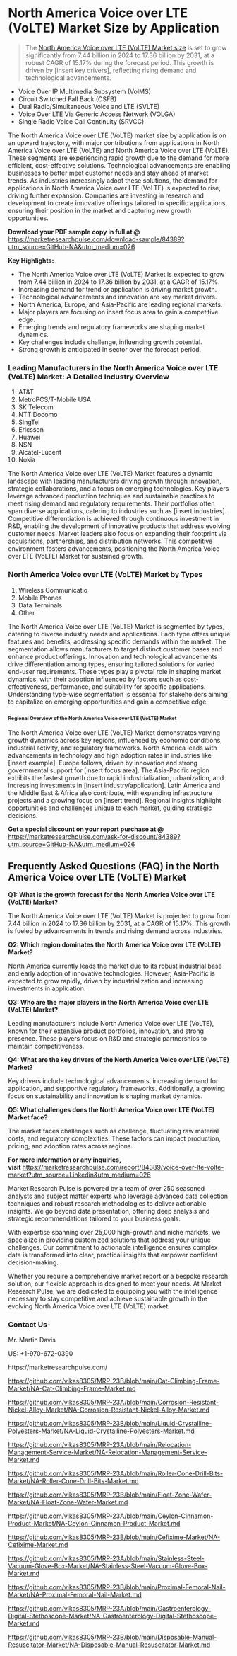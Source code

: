 
<h1>North America Voice over LTE (VoLTE) Market&nbsp;Size by Application</h1><blockquote><p>The <a href="https://marketresearchpulse.com/download-sample/84389?utm_source=GitHub-NA&amp;utm_medium=026">North America Voice over LTE (VoLTE) Market size</a> is set to grow significantly from 7.44 billion in 2024 to 17.36 billion by 2031, at a robust CAGR of 15.17% during the forecast period. This growth is driven by [insert key drivers], reflecting rising demand and technological advancements.</p></blockquote><ul><li>Voice Over IP Multimedia Subsystem (VoIMS)<li> Circuit Switched Fall Back (CSFB)<li> Dual Radio/Simultaneous Voice and LTE (SVLTE)<li> Voice Over LTE Via Generic Access Network (VOLGA)<li> Single Radio Voice Call Continuity (SRVCC)</li></ul><p>The North America Voice over LTE (VoLTE) market size by application is on an upward trajectory, with major contributions from applications in North America Voice over LTE (VoLTE) and North America Voice over LTE (VoLTE). These segments are experiencing rapid growth due to the demand for more efficient, cost-effective solutions. Technological advancements are enabling businesses to better meet customer needs and stay ahead of market trends. As industries increasingly adopt these solutions, the demand for applications in North America Voice over LTE (VoLTE) is expected to rise, driving further expansion. Companies are investing in research and development to create innovative offerings tailored to specific applications, ensuring their position in the market and capturing new growth opportunities.</p><p><strong>Download your PDF sample copy in full at @ </strong><a href="https://marketresearchpulse.com/download-sample/84389?utm_source=GitHub-NA&amp;utm_medium=026">https://marketresearchpulse.com/download-sample/84389?utm_source=GitHub-NA&amp;utm_medium=026</a></p><p><strong>Key Highlights: </strong></p><ul><li>The North America Voice over LTE (VoLTE) Market is expected to grow from 7.44 billion in 2024 to 17.36 billion by 2031, at a CAGR of 15.17%.</li><li>Increasing demand for trend or application is driving market growth.</li><li>Technological advancements and innovation are key market drivers.</li><li>North America, Europe, and Asia-Pacific are leading regional markets.</li><li>Major players are focusing on insert focus area to gain a competitive edge.</li><li>Emerging trends and regulatory frameworks are shaping market dynamics.</li><li>Key challenges include challenge, influencing growth potential.</li><li>Strong growth is anticipated in sector over the forecast period.</li></ul><h3>Leading Manufacturers in the North America Voice over LTE (VoLTE) Market: A Detailed Industry Overview</h3><ol><li>AT&T</li><li>MetroPCS/T-Mobile USA</li><li>SK Telecom</li><li>NTT Docomo</li><li>SingTel</li><li>Ericsson</li><li>Huawei</li><li>NSN</li><li>Alcatel-Lucent</li><li>Nokia</li></ol><div class="flex max-w-full flex-col flex-grow"><div class="min-h-8 text-message flex w-full flex-col items-end gap-2 whitespace-normal break-words [.text-message+&amp;]:mt-5" dir="auto" data-message-author-role="assistant" data-message-id="fd8432e4-4910-450d-b182-61b7bfb0a01f" data-message-model-slug="gpt-4o"><div class="flex w-full flex-col gap-1 empty:hidden first:pt-[3px]"><div class="markdown prose w-full break-words dark:prose-invert light"><p>The North America Voice over LTE (VoLTE) Market features a dynamic landscape with leading manufacturers driving growth through innovation, strategic collaborations, and a focus on emerging technologies. Key players leverage advanced production techniques and sustainable practices to meet rising demand and regulatory requirements. Their portfolios often span diverse applications, catering to industries such as [insert industries]. Competitive differentiation is achieved through continuous investment in R&amp;D, enabling the development of innovative products that address evolving customer needs. Market leaders also focus on expanding their footprint via acquisitions, partnerships, and distribution networks. This competitive environment fosters advancements, positioning the North America Voice over LTE (VoLTE) Market for sustained growth.</p></div></div></div></div><h3>North America Voice over LTE (VoLTE) Market by Types</h3><ol><li>Wireless Communicatio<li> Mobile Phones<li> Data Terminals<li> Other</li></ol><div class="flex max-w-full flex-col flex-grow"><div class="min-h-8 text-message flex w-full flex-col items-end gap-2 whitespace-normal break-words [.text-message+&amp;]:mt-5" dir="auto" data-message-author-role="assistant" data-message-id="084470be-0bb7-4664-bddf-5156b4f41249" data-message-model-slug="gpt-4o-mini"><div class="flex w-full flex-col gap-1 empty:hidden first:pt-[3px]"><div class="markdown prose w-full break-words dark:prose-invert light"><p>The North America Voice over LTE (VoLTE) Market is segmented by types, catering to diverse industry needs and applications. Each type offers unique features and benefits, addressing specific demands within the market. The segmentation allows manufacturers to target distinct customer bases and enhance product offerings. Innovation and technological advancements drive differentiation among types, ensuring tailored solutions for varied end-user requirements. These types play a pivotal role in shaping market dynamics, with their adoption influenced by factors such as cost-effectiveness, performance, and suitability for specific applications. Understanding type-wise segmentation is essential for stakeholders aiming to capitalize on emerging opportunities and gain a competitive edge.</p></div></div></div></div><h3><span style="font-size: 11px;">Regional Overview of the North America Voice over LTE (VoLTE) Market</span></h3><div class="flex max-w-full flex-col flex-grow"><div class="min-h-8 text-message flex w-full flex-col items-end gap-2 whitespace-normal break-words [.text-message+&amp;]:mt-5" dir="auto" data-message-author-role="assistant" data-message-id="e9038762-ce64-4e30-91c9-9bd413514231" data-message-model-slug="gpt-4o-mini"><div class="flex w-full flex-col gap-1 empty:hidden first:pt-[3px]"><div class="markdown prose w-full break-words dark:prose-invert light"><p>The North America Voice over LTE (VoLTE) Market demonstrates varying growth dynamics across key regions, influenced by economic conditions, industrial activity, and regulatory frameworks. North America leads with advancements in technology and high adoption rates in industries like [insert example]. Europe follows, driven by innovation and strong governmental support for [insert focus area]. The Asia-Pacific region exhibits the fastest growth due to rapid industrialization, urbanization, and increasing investments in [insert industry/application]. Latin America and the Middle East &amp; Africa also contribute, with expanding infrastructure projects and a growing focus on [insert trend]. Regional insights highlight opportunities and challenges unique to each market, guiding strategic decisions.</p></div></div></div></div><p><strong>Get a special discount on your report purchase at @ </strong><a href="https://marketresearchpulse.com/ask-for-discount/84389?utm_source=GitHub-NA&amp;utm_medium=026">https://marketresearchpulse.com/ask-for-discount/84389?utm_source=GitHub-NA&amp;utm_medium=026</a></p><h2>Frequently Asked Questions (FAQ) in the North America Voice over LTE (VoLTE) Market</h2><p><strong>Q1: What is the growth forecast for the North America Voice over LTE (VoLTE) Market?</strong></p><p>The North America Voice over LTE (VoLTE) Market is projected to grow from 7.44 billion in 2024 to 17.36 billion by 2031, at a CAGR of 15.17%. This growth is fueled by advancements in trends and rising demand across industries.</p><p><strong>Q2: Which region dominates the North America Voice over LTE (VoLTE) Market?</strong></p><p>North America currently leads the market due to its robust industrial base and early adoption of innovative technologies. However, Asia-Pacific is expected to grow rapidly, driven by industrialization and increasing investments in application.</p><p><strong>Q3: Who are the major players in the North America Voice over LTE (VoLTE) Market?</strong></p><p>Leading manufacturers include North America Voice over LTE (VoLTE), known for their extensive product portfolios, innovation, and strong presence. These players focus on R&amp;D and strategic partnerships to maintain competitiveness.</p><p><strong>Q4: What are the key drivers of the North America Voice over LTE (VoLTE) Market?</strong></p><p>Key drivers include technological advancements, increasing demand for application, and supportive regulatory frameworks. Additionally, a growing focus on sustainability and innovation is shaping market dynamics.</p><p><strong>Q5: What challenges does the North America Voice over LTE (VoLTE) Market face?</strong></p><p>The market faces challenges such as challenge, fluctuating raw material costs, and regulatory complexities. These factors can impact production, pricing, and adoption rates across regions.</p><p><strong>For more information or any inquiries, visit&nbsp;</strong><a href="https://marketresearchpulse.com/report/84389/voice-over-lte-volte-market?utm_source=Linkedin&utm_medium=026">https://marketresearchpulse.com/report/84389/voice-over-lte-volte-market?utm_source=Linkedin&utm_medium=026</a></p><p>Market Research Pulse is powered by a team of over 250 seasoned analysts and subject matter experts who leverage advanced data collection techniques and robust research methodologies to deliver actionable insights. We go beyond data presentation, offering deep analysis and strategic recommendations tailored to your business goals.</p><p>With expertise spanning over 25,000 high-growth and niche markets, we specialize in providing customized solutions that address your unique challenges. Our commitment to actionable intelligence ensures complex data is transformed into clear, practical insights that empower confident decision-making.</p><p>Whether you require a comprehensive market report or a bespoke research solution, our flexible approach is designed to meet your needs. At Market Research Pulse, we are dedicated to equipping you with the intelligence necessary to stay competitive and achieve sustainable growth in the evolving North America Voice over LTE (VoLTE) market.</p><h3><strong>Contact Us-</strong></h3><p>Mr. Martin Davis</p><p>US: +1-970-672-0390</p><p>https://marketresearchpulse.com/</p><p><a href="https://github.com/vikas8305/MRP-23B/blob/main/Cat-Climbing-Frame-Market/NA-Cat-Climbing-Frame-Market.md">https://github.com/vikas8305/MRP-23B/blob/main/Cat-Climbing-Frame-Market/NA-Cat-Climbing-Frame-Market.md</a></p><p><a href="https://github.com/vikas8305/MRP-23A/blob/main/Corrosion-Resistant-Nickel-Alloy-Market/NA-Corrosion-Resistant-Nickel-Alloy-Market.md">https://github.com/vikas8305/MRP-23A/blob/main/Corrosion-Resistant-Nickel-Alloy-Market/NA-Corrosion-Resistant-Nickel-Alloy-Market.md</a></p><p><a href="https://github.com/vikas8305/MRP-23B/blob/main/Liquid-Crystalline-Polyesters-Market/NA-Liquid-Crystalline-Polyesters-Market.md">https://github.com/vikas8305/MRP-23B/blob/main/Liquid-Crystalline-Polyesters-Market/NA-Liquid-Crystalline-Polyesters-Market.md</a></p><p><a href="https://github.com/vikas8305/MRP-23A/blob/main/Relocation-Management-Service-Market/NA-Relocation-Management-Service-Market.md">https://github.com/vikas8305/MRP-23A/blob/main/Relocation-Management-Service-Market/NA-Relocation-Management-Service-Market.md</a></p><p><a href="https://github.com/vikas8305/MRP-23A/blob/main/Roller-Cone-Drill-Bits-Market/NA-Roller-Cone-Drill-Bits-Market.md">https://github.com/vikas8305/MRP-23A/blob/main/Roller-Cone-Drill-Bits-Market/NA-Roller-Cone-Drill-Bits-Market.md</a></p><p><a href="https://github.com/vikas8305/MRP-23B/blob/main/Float-Zone-Wafer-Market/NA-Float-Zone-Wafer-Market.md">https://github.com/vikas8305/MRP-23B/blob/main/Float-Zone-Wafer-Market/NA-Float-Zone-Wafer-Market.md</a></p><p><a href="https://github.com/vikas8305/MRP-23A/blob/main/Ceylon-Cinnamon-Product-Market/NA-Ceylon-Cinnamon-Product-Market.md">https://github.com/vikas8305/MRP-23A/blob/main/Ceylon-Cinnamon-Product-Market/NA-Ceylon-Cinnamon-Product-Market.md</a></p><p><a href="https://github.com/vikas8305/MRP-23B/blob/main/Cefixime-Market/NA-Cefixime-Market.md">https://github.com/vikas8305/MRP-23B/blob/main/Cefixime-Market/NA-Cefixime-Market.md</a></p><p><a href="https://github.com/vikas8305/MRP-23A/blob/main/Stainless-Steel-Vacuum-Glove-Box-Market/NA-Stainless-Steel-Vacuum-Glove-Box-Market.md">https://github.com/vikas8305/MRP-23A/blob/main/Stainless-Steel-Vacuum-Glove-Box-Market/NA-Stainless-Steel-Vacuum-Glove-Box-Market.md</a></p><p><a href="https://github.com/vikas8305/MRP-23B/blob/main/Proximal-Femoral-Nail-Market/NA-Proximal-Femoral-Nail-Market.md">https://github.com/vikas8305/MRP-23B/blob/main/Proximal-Femoral-Nail-Market/NA-Proximal-Femoral-Nail-Market.md</a></p><p><a href="https://github.com/vikas8305/MRP-23A/blob/main/Gastroenterology-Digital-Stethoscope-Market/NA-Gastroenterology-Digital-Stethoscope-Market.md">https://github.com/vikas8305/MRP-23A/blob/main/Gastroenterology-Digital-Stethoscope-Market/NA-Gastroenterology-Digital-Stethoscope-Market.md</a></p><p><a href="https://github.com/vikas8305/MRP-23B/blob/main/Disposable-Manual-Resuscitator-Market/NA-Disposable-Manual-Resuscitator-Market.md">https://github.com/vikas8305/MRP-23B/blob/main/Disposable-Manual-Resuscitator-Market/NA-Disposable-Manual-Resuscitator-Market.md</a></p>
